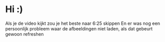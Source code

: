 # Hi :)
Als je de video kijkt zou je het beste naar 6:25 skippen
En er was nog een persoonlijk probleem waar de afbeeldingen niet laden, als dat gebeurt gewoon refreshen
